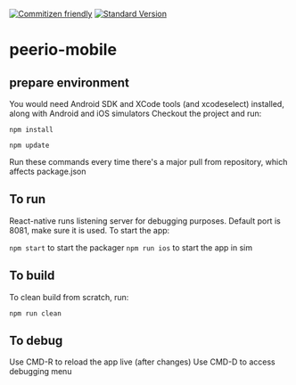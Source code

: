 [![Commitizen friendly](https://img.shields.io/badge/commitizen-friendly-brightgreen.svg)](http://commitizen.github.io/cz-cli/)
[![Standard Version](https://img.shields.io/badge/release-standard%20version-brightgreen.svg)](https://github.com/conventional-changelog/standard-version)

# peerio-mobile

## prepare environment

You would need Android SDK and XCode tools (and xcodeselect) installed, along with Android and iOS simulators
Checkout the project and run:

`npm install`

`npm update`

Run these commands every time there's a major pull from repository, which affects package.json

## To run

React-native runs listening server for debugging purposes. Default port is 8081, make sure it is used.
To start the app:

`npm start` to start the packager
`npm run ios` to start the app in sim


## To build
To clean build from scratch, run:

`npm run clean`

## To debug
Use CMD-R to reload the app live (after changes)
Use CMD-D to access debugging menu
